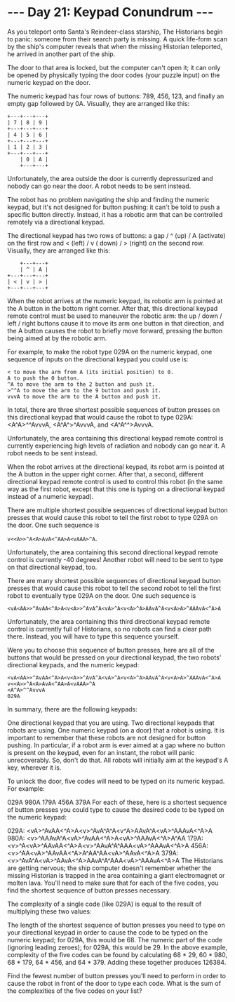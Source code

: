 --- Day 21: Keypad Conundrum ---
================================
As you teleport onto Santa's Reindeer-class starship, The Historians begin to panic: someone from their search party is
missing. A quick life-form scan by the ship's computer reveals that when the missing Historian teleported, he arrived in
another part of the ship.

The door to that area is locked, but the computer can't open it; it can only be opened by physically typing the door
codes (your puzzle input) on the numeric keypad on the door.

The numeric keypad has four rows of buttons: 789, 456, 123, and finally an empty gap followed by 0A. Visually, they are
arranged like this:

```
+---+---+---+
| 7 | 8 | 9 |
+---+---+---+
| 4 | 5 | 6 |
+---+---+---+
| 1 | 2 | 3 |
+---+---+---+
    | 0 | A |
    +---+---+
```

Unfortunately, the area outside the door is currently depressurized and nobody can go near the door. A robot needs to be
sent instead.

The robot has no problem navigating the ship and finding the numeric keypad, but it's not designed for button pushing:
it can't be told to push a specific button directly. Instead, it has a robotic arm that can be controlled remotely via a
directional keypad.

The directional keypad has two rows of buttons: a gap / ^ (up) / A (activate) on the first row and < (left) / v (
down) / > (right) on the second row. Visually, they are arranged like this:

```
    +---+---+
    | ^ | A |
+---+---+---+
| < | v | > |
+---+---+---+
```

When the robot arrives at the numeric keypad, its robotic arm is pointed at the A button in the bottom right corner.
After that, this directional keypad remote control must be used to maneuver the robotic arm: the up / down / left /
right buttons cause it to move its arm one button in that direction, and the A button causes the robot to briefly move
forward, pressing the button being aimed at by the robotic arm.

For example, to make the robot type 029A on the numeric keypad, one sequence of inputs on the directional keypad you
could use is:

```
< to move the arm from A (its initial position) to 0.
A to push the 0 button.
^A to move the arm to the 2 button and push it.
>^^A to move the arm to the 9 button and push it.
vvvA to move the arm to the A button and push it.
```

In total, there are three shortest possible sequences of button presses on this directional keypad that would cause the
robot to type 029A: <A^A>^^AvvvA, <A^A^>^AvvvA, and <A^A^^>AvvvA.

Unfortunately, the area containing this directional keypad remote control is currently experiencing high levels of
radiation and nobody can go near it. A robot needs to be sent instead.

When the robot arrives at the directional keypad, its robot arm is pointed at the A button in the upper right corner.
After that, a second, different directional keypad remote control is used to control this robot (in the same way as the
first robot, except that this one is typing on a directional keypad instead of a numeric keypad).

There are multiple shortest possible sequences of directional keypad button presses that would cause this robot to tell
the first robot to type 029A on the door. One such sequence is

`v<<A>>^A<A>AvA<^AA>A<vAAA>^A`.

Unfortunately, the area containing this second directional keypad remote control is currently -40 degrees! Another robot
will need to be sent to type on that directional keypad, too.

There are many shortest possible sequences of directional keypad button presses that would cause this robot to tell the
second robot to tell the first robot to eventually type 029A on the door. One such sequence is

`<vA<AA>>^AvAA<^A>A<v<A>>^AvA^A<vA>^A<v<A>^A>AAvA^A<v<A>A>^AAAvA<^A>A`

Unfortunately, the area containing this third directional keypad remote control is currently full of Historians, so no
robots can find a clear path there. Instead, you will have to type this sequence yourself.

Were you to choose this sequence of button presses, here are all of the buttons that would be pressed on your
directional keypad, the two robots' directional keypads, and the numeric keypad:

```
<vA<AA>>^AvAA<^A>A<v<A>>^AvA^A<vA>^A<v<A>^A>AAvA^A<v<A>A>^AAAvA<^A>A
v<<A>>^A<A>AvA<^AA>A<vAAA>^A
<A^A>^^AvvvA
029A
```

In summary, there are the following keypads:

One directional keypad that you are using.
Two directional keypads that robots are using.
One numeric keypad (on a door) that a robot is using.
It is important to remember that these robots are not designed for button pushing. In particular, if a robot arm is ever
aimed at a gap where no button is present on the keypad, even for an instant, the robot will panic unrecoverably. So,
don't do that. All robots will initially aim at the keypad's A key, wherever it is.

To unlock the door, five codes will need to be typed on its numeric keypad. For example:

029A
980A
179A
456A
379A
For each of these, here is a shortest sequence of button presses you could type to cause the desired code to be typed on
the numeric keypad:

029A: <vA<AA>>^AvAA<^A>A<v<A>>^AvA^A<vA>^A<v<A>^A>AAvA^A<v<A>A>^AAAvA<^A>A
980A: <v<A>>^AAAvA^A<vA<AA>>^AvAA<^A>A<v<A>A>^AAAvA<^A>A<vA>^A<A>A
179A: <v<A>>^A<vA<A>>^AAvAA<^A>A<v<A>>^AAvA^A<vA>^AA<A>A<v<A>A>^AAAvA<^A>A
456A: <v<A>>^AA<vA<A>>^AAvAA<^A>A<vA>^A<A>A<vA>^A<A>A<v<A>A>^AAvA<^A>A
379A: <v<A>>^AvA^A<vA<AA>>^AAvA<^A>AAvA^A<vA>^AA<A>A<v<A>A>^AAAvA<^A>A
The Historians are getting nervous; the ship computer doesn't remember whether the missing Historian is trapped in the
area containing a giant electromagnet or molten lava. You'll need to make sure that for each of the five codes, you find
the shortest sequence of button presses necessary.

The complexity of a single code (like 029A) is equal to the result of multiplying these two values:

The length of the shortest sequence of button presses you need to type on your directional keypad in order to cause the
code to be typed on the numeric keypad; for 029A, this would be 68.
The numeric part of the code (ignoring leading zeroes); for 029A, this would be 29.
In the above example, complexity of the five codes can be found by calculating 68 * 29, 60 * 980, 68 * 179, 64 * 456,
and 64 * 379. Adding these together produces 126384.

Find the fewest number of button presses you'll need to perform in order to cause the robot in front of the door to type
each code. What is the sum of the complexities of the five codes on your list?